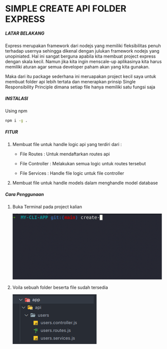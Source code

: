 # SIMPLE CREATE API FOLDER EXPRESS

##### **LATAR BELAKANG**

Express merupakan framework dari nodejs yang memiliki fleksibilitas penuh terhadap usernya sehingga dikenal dengan julukan framework nodejs yang unopiniated. Hal ini sangat berguna apabila kita membuat project express dengan skala kecil. Namun jika kita ingin menscale-up aplikasinya kita harus memiliki aturan agar semua developer paham akan yang kita gunakan.

Maka dari itu package sederhana ini meruapakan project kecil saya untuk membuat folder api lebih tertata dan menerapkan prinsip Single Responsibility Principle dimana setiap file hanya memiliki satu fungsi saja

##### **INSTALASI**

Using npm

```bash
npm i -g .
```

##### **FITUR**

1. Membuat file untuk handle logic api yang terdiri dari :
   
   - File Routes : Untuk mendaftarkan routes api
   
   - File Controller : Melakukan semua logic untuk routes tersebut
   
   - File Services : Handle file logic untuk file controller

2. Membuat file untuk handle models dalam menghandle model database

##### **Cara Penggunaan**

1. Buka Terminal pada project kalian
   
   ![](/images/demo.gif)

2. Voila sebuah folder beserta file sudah tersedia
   
   ![](/images/voila.png)

